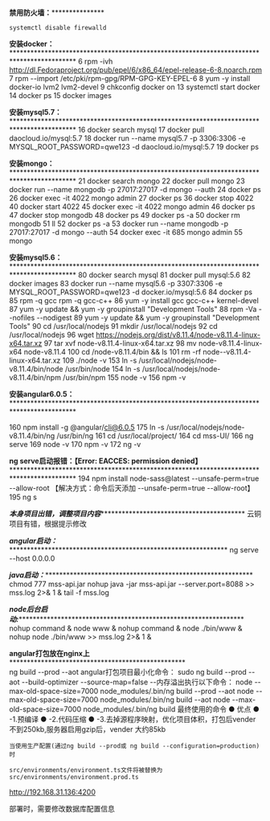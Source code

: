 

  **禁用防火墙：*****************
    
    systemctl disable firewalld

  **安装docker：********************************************************************************************
    6  rpm -ivh http://dl.Fedoraproject.org/pub/epel/6/x86_64/epel-release-6-8.noarch.rpm
    7  rpm --import /etc/pki/rpm-gpg/RPM-GPG-KEY-EPEL-6
    8  yum -y install docker-io lvm2 lvm2-devel
    9  chkconfig docker on
   13  systemctl start docker
   14  docker ps
   15  docker images


   **安装mysql5.7：********************************************************************************************
   16  docker search mysql 
   17  docker pull daocloud.io/mysql:5.7
   18  docker run --name mysql5.7 -p 3306:3306 -e MYSQL_ROOT_PASSWORD=qwe123 -d daocloud.io/mysql:5.7
   19  docker ps

 
   **安装mongo：********************************************************************************************
   21  docker search mongo
   22  docker pull mongo
   23  docker run --name mongodb -p 27017:27017 -d mongo --auth
   24  docker ps
   26  docker exec -it 4022  mongo admin
   27  docker ps 
   36  docker stop 4022
   40  docker start 4022
   45  docker exec -it 4022 mongo admin
   46  docker ps
   47  docker stop mongodb
   48  docker ps
   49  docker ps -a
   50  docker rm mongodb 
   51  ll
   52  docker ps -a
   53  docker run --name mongodb -p 27017:27017 -d mongo --auth
   54  docker exec -it 685 mongo admin
   55  mongo

   **安装mysql5.6：********************************************************************************************
   80  docker search mysql 
   81  docker pull mysql:5.6
   82  docker images
   83  docker run --name mysql5.6 -p 3307:3306 -e MYSQL_ROOT_PASSWORD=qwe123 -d docker.io/mysql:5.6
   84  docker ps
   85  rpm -q gcc rpm -q gcc-c++
   86  yum -y install gcc gcc-c++ kernel-devel
   87  yum -y update && yum -y groupinstall "Development Tools"
   88   rpm -Va --nofiles --nodigest
   89  yum -y update && yum -y groupinstall "Development Tools"
   90  cd /usr/local/nodejs
   91  mkdir /usr/local/nodejs
   92  cd /usr/local/nodejs
   96  wget https://nodejs.org/dist/v8.11.4/node-v8.11.4-linux-x64.tar.xz 
   97  tar xvf node-v8.11.4-linux-x64.tar.xz
   98  mv node-v8.11.4-linux-x64 node-v8.11.4
  100  cd /node-v8.11.4/bin && ls
  101  rm -rf node--v8.11.4-linux-x64.tar.xz
  109  ./node -v
  153  ln -s /usr/local/nodejs/node-v8.11.4/bin/node /usr/bin/node
  154  ln -s /usr/local/nodejs/node-v8.11.4/bin/npm /usr/bin/npm
  155  node -v
  156  npm -v

  **安装angular6.0.5：********************************************************************************************

  160  npm install -g @angular/cli@6.0.5
  175  ln -s /usr/local/nodejs/node-v8.11.4/bin/ng /usr/bin/ng
  161  cd /usr/local/project/
  164  cd mss-UI/
  166  ng serve
  169  node -v
  170  npm -v
  172  ng -v
  

  **ng serve启动报错：【Error: EACCES: permission denied】********************************************************************************************
  194  npm install node-sass@latest --unsafe-perm=true --allow-root 【解决方式：命令后天添加 --unsafe-perm=true --allow-root】
  195  ng s
  

  ***本身项目出错，调整项目内容********************************************
云铜项目有错，根据提示修改

  ***angular启动：*****************************************************************
   ng serve --host 0.0.0.0

  ***java启动：**************************************************************
  chmod 777 mss-api.jar 
  nohup java -jar mss-api.jar --server.port=8088 >> mss.log  2>& 1 &
  tail -f mss.log 

  ***node后台启动:*******************************************************************
   nohup command & node www & 
   nohup command & node ./bin/www & 
   nohup node ./bin/www >> mss.log  2>& 1 &
   
   
 **angular打包放在nginx上****************************************************  
 ng build --prod --aot
 angular打包项目最小化命令：
  sudo ng build --prod --aot --build-optimizer --source-map=false
  --内存溢出执行以下命令：
  node --max-old-space-size=7000 node_modules/.bin/ng build --prod --aot
  node --max-old-space-size=7000 node_modules/.bin/ng build --aot
  node --max-old-space-size=7000 node_modules/.bin/ng build  最终使用的命令
  ● 优点
  ● -1.预编译
  ● -2.代码压缩
  ● -3.去掉源程序映射，优化项目体积，打包后vender不到250kb,服务器启用gzip后，vender 大约85kb

    当使用生产配置(通过ng build --prod或 ng build --configuration=production)时
    
    src/environments/environment.ts文件将被替换为src/environments/environment.prod.ts





  http://192.168.31.136:4200


  部署时，需要修改数据库配置信息
